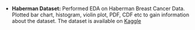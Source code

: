 * **Haberman Dataset:** Performed EDA on Haberman Breast Cancer Data. Plotted bar chart, histogram, violin plot, PDF, CDF etc to gain information about the dataset. The dataset is available on [Kaggle](https://www.kaggle.com/gilsousa/habermans-survival-data-set)
